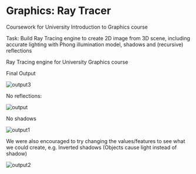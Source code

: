 # Graphics: Ray Tracer
Coursework for University Introduction to Graphics course

Task: Build Ray Tracing engine to create 2D image from 3D scene, including accurate lighting with Phong illumination model, shadows and (recursive) reflections 

Ray Tracing engine for University Graphics course

Final Output

![output3](https://user-images.githubusercontent.com/90764183/190383256-ebb4f68b-64ce-4294-be20-09e962463f00.png)

No reflections:

![output](https://user-images.githubusercontent.com/90764183/190383394-dfdee00d-1b60-4634-891b-8254635438d9.png)

No shadows

![output1](https://user-images.githubusercontent.com/90764183/190383412-2fd9d825-a828-4132-80df-d635682676e2.png)

We were also encouraged to try changing the values/features to see what we could create, e.g.
Inverted shadows (Objects cause light instead of shadow)

![output2](https://user-images.githubusercontent.com/90764183/190383667-965799ac-9f41-4108-9110-8ff96db99146.png)
